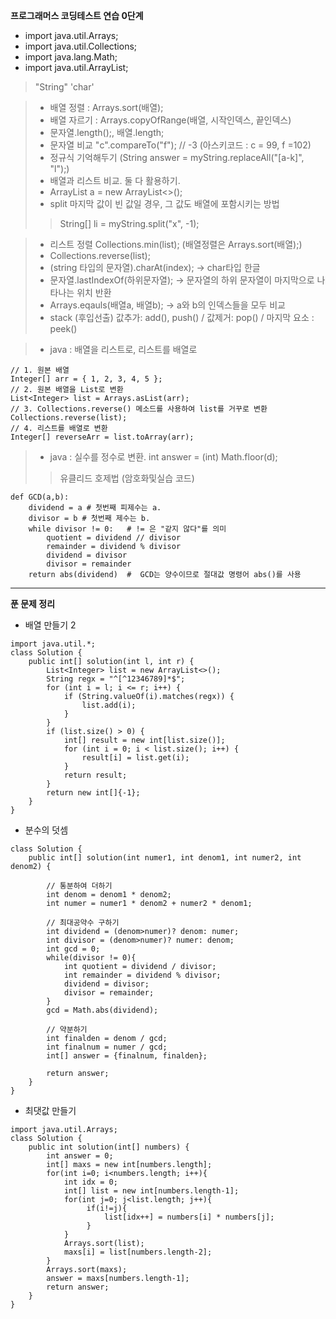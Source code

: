 **프로그래머스 코딩테스트 연습 0단계**

- import java.util.Arrays;
- import java.util.Collections;
- import java.lang.Math;
- import java.util.ArrayList;

> "String"
> 'char'

> - 배열 정렬 : Arrays.sort(배열);
> - 배열 자르기 : Arrays.copyOfRange(배열, 시작인덱스, 끝인덱스)
> - 문자열.length();, 배열.length;
> - 문자열 비교 "c".compareTo("f"); // -3 (아스키코드 : c = 99, f =102)
> - 정규식 기억해두기 (String answer = myString.replaceAll("[a-k]", "l");)
> - 배열과 리스트 비교. 둘 다 활용하기.
> - ArrayList<String> a = new ArrayList<>(); 
> - split 마지막 값이 빈 값일 경우, 그 값도 배열에 포함시키는 방법
>> String[] li = myString.split("x", -1);


> - 리스트 정렬 Collections.min(list); (배열정렬은 Arrays.sort(배열);)
> - Collections.reverse(list);
> - (string 타입의 문자열).charAt(index); -> char타입 한글
> - 문자열.lastIndexOf(하위문자열); -> 문자열의 하위 문자열이 마지막으로 나타나는 위치 반환
> - Arrays.eqauls(배열a, 배열b); ->  a와 b의 인덱스들을 모두 비교
> - stack (후입선출) 값추가: add(), push() / 값제거: pop() / 마지막 요소 : peek()

> - java : 배열을 리스트로, 리스트를 배열로
```
// 1. 원본 배열
Integer[] arr = { 1, 2, 3, 4, 5 };
// 2. 원본 배열을 List로 변환
List<Integer> list = Arrays.asList(arr);
// 3. Collections.reverse() 메소드를 사용하여 list를 거꾸로 변환
Collections.reverse(list);
// 4. 리스트를 배열로 변환
Integer[] reverseArr = list.toArray(arr);

```
> - java : 실수를 정수로 변환. int answer = (int) Math.floor(d);
>> 유클리드 호제법 (암호화및실습 코드)
```
def GCD(a,b):
    dividend = a # 첫번째 피제수는 a.
    divisor = b # 첫번째 제수는 b.
    while divisor != 0:   # != 은 "같지 않다"를 의미
        quotient = dividend // divisor
        remainder = dividend % divisor
        dividend = divisor  
        divisor = remainder
    return abs(dividend)  #  GCD는 양수이므로 절대값 명령어 abs()를 사용
```
<hr>

**푼 문제 정리**

- 배열 만들기 2
```
import java.util.*;
class Solution {
    public int[] solution(int l, int r) {
        List<Integer> list = new ArrayList<>();
        String regx = "^[^12346789]*$";
        for (int i = l; i <= r; i++) {
            if (String.valueOf(i).matches(regx)) {
                list.add(i);
            }
        }
        if (list.size() > 0) {
            int[] result = new int[list.size()];
            for (int i = 0; i < list.size(); i++) {
                result[i] = list.get(i);
            }
            return result;
        }
        return new int[]{-1};
    }
}
```

- 분수의 덧셈
```
class Solution {
    public int[] solution(int numer1, int denom1, int numer2, int denom2) {
   
        // 통분하여 더하기
        int denom = denom1 * denom2;
        int numer = numer1 * denom2 + numer2 * denom1;
        
        // 최대공약수 구하기
        int dividend = (denom>numer)? denom: numer; 
        int divisor = (denom>numer)? numer: denom; 
        int gcd = 0;
        while(divisor != 0){   
            int quotient = dividend / divisor;
            int remainder = dividend % divisor;
            dividend = divisor;
            divisor = remainder;
        }
        gcd = Math.abs(dividend);
        
        // 약분하기
        int finalden = denom / gcd;
        int finalnum = numer / gcd;
        int[] answer = {finalnum, finalden};
        
        return answer;
    }
}
```
- 최댓값 만들기
```
import java.util.Arrays;
class Solution {
    public int solution(int[] numbers) {
        int answer = 0;
        int[] maxs = new int[numbers.length];
        for(int i=0; i<numbers.length; i++){
            int idx = 0;
            int[] list = new int[numbers.length-1];
            for(int j=0; j<list.length; j++){
                 if(i!=j){
                     list[idx++] = numbers[i] * numbers[j];
                 }
            }
            Arrays.sort(list);
            maxs[i] = list[numbers.length-2];
        }
        Arrays.sort(maxs);
        answer = maxs[numbers.length-1];
        return answer;
    }
}
```
